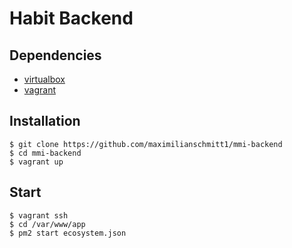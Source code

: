 # Habit Backend

## Dependencies

* [virtualbox](https://www.vagrantup.com/downloads.html)
* [vagrant](https://www.vagrantup.com/)

## Installation

```
$ git clone https://github.com/maximilianschmitt1/mmi-backend
$ cd mmi-backend
$ vagrant up
```

## Start

```
$ vagrant ssh
$ cd /var/www/app
$ pm2 start ecosystem.json
```